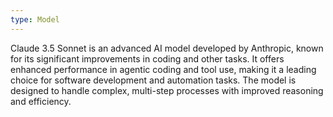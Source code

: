 ```yaml
---
type: Model
---
```


Claude 3.5 Sonnet is an advanced AI model developed by Anthropic, known for its significant improvements in coding and other tasks. It offers enhanced performance in agentic coding and tool use, making it a leading choice for software development and automation tasks. The model is designed to handle complex, multi-step processes with improved reasoning and efficiency.